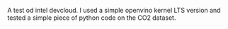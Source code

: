 A test od intel devcloud.
I used a simple openvino kernel LTS version and tested a simple piece of python code on the CO2 dataset.
